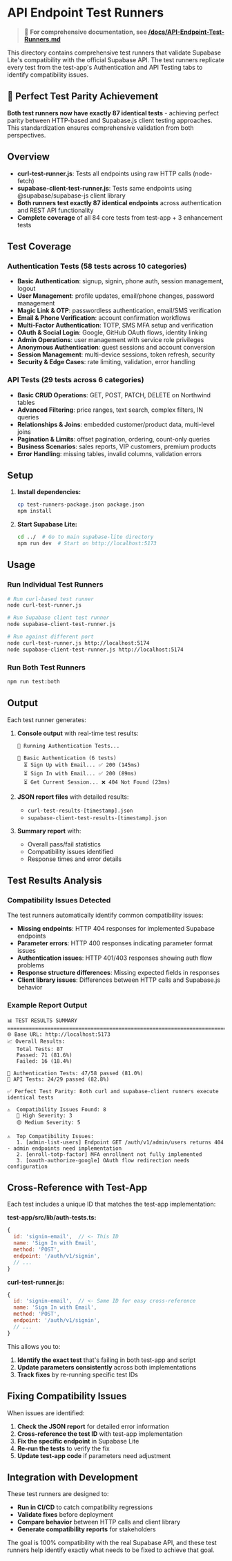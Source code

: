 # API Endpoint Test Runners

> 📖 **For comprehensive documentation, see [/docs/API-Endpoint-Test-Runners.md](../docs/API-Endpoint-Test-Runners.md)**

This directory contains comprehensive test runners that validate Supabase Lite's compatibility with the official Supabase API. The test runners replicate every test from the test-app's Authentication and API Testing tabs to identify compatibility issues.

## 🎯 Perfect Test Parity Achievement

**Both test runners now have exactly 87 identical tests** - achieving perfect parity between HTTP-based and Supabase.js client testing approaches. This standardization ensures comprehensive validation from both perspectives.

## Overview

- **curl-test-runner.js**: Tests all endpoints using raw HTTP calls (node-fetch)
- **supabase-client-test-runner.js**: Tests same endpoints using @supabase/supabase-js client library
- **Both runners test exactly 87 identical endpoints** across authentication and REST API functionality
- **Complete coverage** of all 84 core tests from test-app + 3 enhancement tests

## Test Coverage

### Authentication Tests (58 tests across 10 categories)
- **Basic Authentication**: signup, signin, phone auth, session management, logout
- **User Management**: profile updates, email/phone changes, password management
- **Magic Link & OTP**: passwordless authentication, email/SMS verification
- **Email & Phone Verification**: account confirmation workflows
- **Multi-Factor Authentication**: TOTP, SMS MFA setup and verification
- **OAuth & Social Login**: Google, GitHub OAuth flows, identity linking
- **Admin Operations**: user management with service role privileges
- **Anonymous Authentication**: guest sessions and account conversion
- **Session Management**: multi-device sessions, token refresh, security
- **Security & Edge Cases**: rate limiting, validation, error handling

### API Tests (29 tests across 6 categories)  
- **Basic CRUD Operations**: GET, POST, PATCH, DELETE on Northwind tables
- **Advanced Filtering**: price ranges, text search, complex filters, IN queries
- **Relationships & Joins**: embedded customer/product data, multi-level joins
- **Pagination & Limits**: offset pagination, ordering, count-only queries
- **Business Scenarios**: sales reports, VIP customers, premium products
- **Error Handling**: missing tables, invalid columns, validation errors

## Setup

1. **Install dependencies:**
   ```bash
   cp test-runners-package.json package.json
   npm install
   ```

2. **Start Supabase Lite:**
   ```bash
   cd ../  # Go to main supabase-lite directory
   npm run dev  # Start on http://localhost:5173
   ```

## Usage

### Run Individual Test Runners

```bash
# Run curl-based test runner
node curl-test-runner.js

# Run Supabase client test runner  
node supabase-client-test-runner.js

# Run against different port
node curl-test-runner.js http://localhost:5174
node supabase-client-test-runner.js http://localhost:5174
```

### Run Both Test Runners

```bash
npm run test:both
```

## Output

Each test runner generates:

1. **Console output** with real-time test results:
   ```
   🔐 Running Authentication Tests...
   
   📁 Basic Authentication (6 tests)
     ⏳ Sign Up with Email... ✅ 200 (145ms)
     ⏳ Sign In with Email... ✅ 200 (89ms)
     ⏳ Get Current Session... ❌ 404 Not Found (23ms)
   ```

2. **JSON report files** with detailed results:
   - `curl-test-results-[timestamp].json`
   - `supabase-client-test-results-[timestamp].json`

3. **Summary report** with:
   - Overall pass/fail statistics
   - Compatibility issues identified
   - Response times and error details

## Test Results Analysis

### Compatibility Issues Detected

The test runners automatically identify common compatibility issues:

- **Missing endpoints**: HTTP 404 responses for implemented Supabase endpoints
- **Parameter errors**: HTTP 400 responses indicating parameter format issues
- **Authentication issues**: HTTP 401/403 responses showing auth flow problems
- **Response structure differences**: Missing expected fields in responses
- **Client library issues**: Differences between HTTP calls and Supabase.js behavior

### Example Report Output

```
📊 TEST RESULTS SUMMARY
================================================================================
🌐 Base URL: http://localhost:5173
📈 Overall Results:
   Total Tests: 87
   Passed: 71 (81.6%)
   Failed: 16 (18.4%)

🔐 Authentication Tests: 47/58 passed (81.0%)
🔗 API Tests: 24/29 passed (82.8%)

✅ Perfect Test Parity: Both curl and supabase-client runners execute identical tests

⚠️  Compatibility Issues Found: 8
   🔴 High Severity: 3
   🟡 Medium Severity: 5

⚠️  Top Compatibility Issues:
   1. [admin-list-users] Endpoint GET /auth/v1/admin/users returns 404 - admin endpoints need implementation
   2. [enroll-totp-factor] MFA enrollment not fully implemented
   3. [oauth-authorize-google] OAuth flow redirection needs configuration
```

## Cross-Reference with Test-App

Each test includes a unique ID that matches the test-app implementation:

**test-app/src/lib/auth-tests.ts:**
```javascript
{
  id: 'signin-email',  // <- This ID
  name: 'Sign In with Email',
  method: 'POST',
  endpoint: '/auth/v1/signin',
  // ...
}
```

**curl-test-runner.js:**
```javascript
{
  id: 'signin-email',  // <- Same ID for easy cross-reference
  name: 'Sign In with Email', 
  method: 'POST',
  endpoint: '/auth/v1/signin',
  // ...
}
```

This allows you to:
1. **Identify the exact test** that's failing in both test-app and script
2. **Update parameters consistently** across both implementations
3. **Track fixes** by re-running specific test IDs

## Fixing Compatibility Issues

When issues are identified:

1. **Check the JSON report** for detailed error information
2. **Cross-reference the test ID** with test-app implementation
3. **Fix the specific endpoint** in Supabase Lite
4. **Re-run the tests** to verify the fix
5. **Update test-app code** if parameters need adjustment

## Integration with Development

These test runners are designed to:

- **Run in CI/CD** to catch compatibility regressions
- **Validate fixes** before deployment
- **Compare behavior** between HTTP calls and client library
- **Generate compatibility reports** for stakeholders

The goal is 100% compatibility with the real Supabase API, and these test runners help identify exactly what needs to be fixed to achieve that goal.
